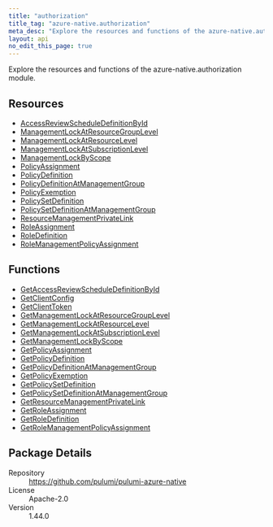 ```yaml
---
title: "authorization"
title_tag: "azure-native.authorization"
meta_desc: "Explore the resources and functions of the azure-native.authorization module."
layout: api
no_edit_this_page: true
---
```


<!-- WARNING: this file was generated by Pulumi Docs Generator. -->
<!-- Do not edit by hand unless you're certain you know what you are doing! -->

Explore the resources and functions of the azure-native.authorization module.

<h2 id="resources">Resources</h2>
<ul class="api">
    <li><a href="accessreviewscheduledefinitionbyid" title="AccessReviewScheduleDefinitionById"><span class="api-symbol api-symbol--resource"></span>AccessReviewScheduleDefinitionById</a></li>
    <li><a href="managementlockatresourcegrouplevel" title="ManagementLockAtResourceGroupLevel"><span class="api-symbol api-symbol--resource"></span>ManagementLockAtResourceGroupLevel</a></li>
    <li><a href="managementlockatresourcelevel" title="ManagementLockAtResourceLevel"><span class="api-symbol api-symbol--resource"></span>ManagementLockAtResourceLevel</a></li>
    <li><a href="managementlockatsubscriptionlevel" title="ManagementLockAtSubscriptionLevel"><span class="api-symbol api-symbol--resource"></span>ManagementLockAtSubscriptionLevel</a></li>
    <li><a href="managementlockbyscope" title="ManagementLockByScope"><span class="api-symbol api-symbol--resource"></span>ManagementLockByScope</a></li>
    <li><a href="policyassignment" title="PolicyAssignment"><span class="api-symbol api-symbol--resource"></span>PolicyAssignment</a></li>
    <li><a href="policydefinition" title="PolicyDefinition"><span class="api-symbol api-symbol--resource"></span>PolicyDefinition</a></li>
    <li><a href="policydefinitionatmanagementgroup" title="PolicyDefinitionAtManagementGroup"><span class="api-symbol api-symbol--resource"></span>PolicyDefinitionAtManagementGroup</a></li>
    <li><a href="policyexemption" title="PolicyExemption"><span class="api-symbol api-symbol--resource"></span>PolicyExemption</a></li>
    <li><a href="policysetdefinition" title="PolicySetDefinition"><span class="api-symbol api-symbol--resource"></span>PolicySetDefinition</a></li>
    <li><a href="policysetdefinitionatmanagementgroup" title="PolicySetDefinitionAtManagementGroup"><span class="api-symbol api-symbol--resource"></span>PolicySetDefinitionAtManagementGroup</a></li>
    <li><a href="resourcemanagementprivatelink" title="ResourceManagementPrivateLink"><span class="api-symbol api-symbol--resource"></span>ResourceManagementPrivateLink</a></li>
    <li><a href="roleassignment" title="RoleAssignment"><span class="api-symbol api-symbol--resource"></span>RoleAssignment</a></li>
    <li><a href="roledefinition" title="RoleDefinition"><span class="api-symbol api-symbol--resource"></span>RoleDefinition</a></li>
    <li><a href="rolemanagementpolicyassignment" title="RoleManagementPolicyAssignment"><span class="api-symbol api-symbol--resource"></span>RoleManagementPolicyAssignment</a></li>
</ul>

<h2 id="functions">Functions</h2>
<ul class="api">
    <li><a href="getaccessreviewscheduledefinitionbyid" title="GetAccessReviewScheduleDefinitionById"><span class="api-symbol api-symbol--function"></span>GetAccessReviewScheduleDefinitionById</a></li>
    <li><a href="getclientconfig" title="GetClientConfig"><span class="api-symbol api-symbol--function"></span>GetClientConfig</a></li>
    <li><a href="getclienttoken" title="GetClientToken"><span class="api-symbol api-symbol--function"></span>GetClientToken</a></li>
    <li><a href="getmanagementlockatresourcegrouplevel" title="GetManagementLockAtResourceGroupLevel"><span class="api-symbol api-symbol--function"></span>GetManagementLockAtResourceGroupLevel</a></li>
    <li><a href="getmanagementlockatresourcelevel" title="GetManagementLockAtResourceLevel"><span class="api-symbol api-symbol--function"></span>GetManagementLockAtResourceLevel</a></li>
    <li><a href="getmanagementlockatsubscriptionlevel" title="GetManagementLockAtSubscriptionLevel"><span class="api-symbol api-symbol--function"></span>GetManagementLockAtSubscriptionLevel</a></li>
    <li><a href="getmanagementlockbyscope" title="GetManagementLockByScope"><span class="api-symbol api-symbol--function"></span>GetManagementLockByScope</a></li>
    <li><a href="getpolicyassignment" title="GetPolicyAssignment"><span class="api-symbol api-symbol--function"></span>GetPolicyAssignment</a></li>
    <li><a href="getpolicydefinition" title="GetPolicyDefinition"><span class="api-symbol api-symbol--function"></span>GetPolicyDefinition</a></li>
    <li><a href="getpolicydefinitionatmanagementgroup" title="GetPolicyDefinitionAtManagementGroup"><span class="api-symbol api-symbol--function"></span>GetPolicyDefinitionAtManagementGroup</a></li>
    <li><a href="getpolicyexemption" title="GetPolicyExemption"><span class="api-symbol api-symbol--function"></span>GetPolicyExemption</a></li>
    <li><a href="getpolicysetdefinition" title="GetPolicySetDefinition"><span class="api-symbol api-symbol--function"></span>GetPolicySetDefinition</a></li>
    <li><a href="getpolicysetdefinitionatmanagementgroup" title="GetPolicySetDefinitionAtManagementGroup"><span class="api-symbol api-symbol--function"></span>GetPolicySetDefinitionAtManagementGroup</a></li>
    <li><a href="getresourcemanagementprivatelink" title="GetResourceManagementPrivateLink"><span class="api-symbol api-symbol--function"></span>GetResourceManagementPrivateLink</a></li>
    <li><a href="getroleassignment" title="GetRoleAssignment"><span class="api-symbol api-symbol--function"></span>GetRoleAssignment</a></li>
    <li><a href="getroledefinition" title="GetRoleDefinition"><span class="api-symbol api-symbol--function"></span>GetRoleDefinition</a></li>
    <li><a href="getrolemanagementpolicyassignment" title="GetRoleManagementPolicyAssignment"><span class="api-symbol api-symbol--function"></span>GetRoleManagementPolicyAssignment</a></li>
</ul>

<h2 id="package-details">Package Details</h2>
<dl class="package-details">
	<dt>Repository</dt>
	<dd><a href="https://github.com/pulumi/pulumi-azure-native">https://github.com/pulumi/pulumi-azure-native</a></dd>
	<dt>License</dt>
	<dd>Apache-2.0</dd>
	<dt>Version</dt>
	<dd>1.44.0</dd>
</dl>

